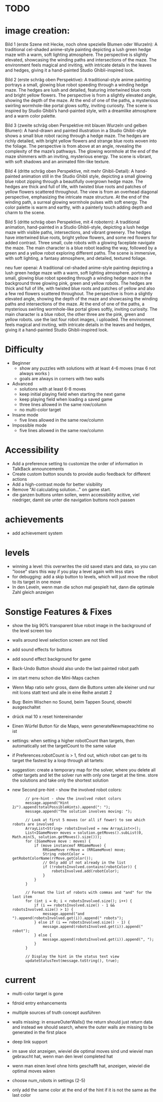 # TODO



# image creation:

Bild 1 (erste Szene mit Hecke, noch ohne spezielle Blumen oder Wurzeln):
A traditional cel-shaded anime-style painting depicting a lush green hedge maze with a warm, soft lighting atmosphere. The perspective is slightly elevated, showcasing the winding paths and intersections of the maze. The environment feels magical and inviting, with intricate details in the leaves and hedges, giving it a hand-painted Studio Ghibli-inspired look.

Bild 2 (erste schräg oben Perspektive):
A traditional-style anime painting portrays a small, glowing blue robot speeding through a winding hedge maze. The hedges are lush and detailed, featuring intertwined blue roots and bright yellow flowers. The perspective is from a slightly elevated angle, showing the depth of the maze. At the end of one of the paths, a mysterious swirling wormhole-like portal glows softly, inviting curiosity. The scene is inspired by Studio Ghibli’s hand-painted style, with a dreamlike atmosphere and a warm color palette.

Bild 3 (zweite schräg oben Perspektive mit blauen Wurzeln und gelben Blumen):
A hand-drawn and painted illustration in a Studio Ghibli-style shows a small blue robot racing through a hedge maze. The hedges are richly detailed, with bright yellow flowers and strange blue roots woven into the foliage. The perspective is from above at an angle, revealing the complexity of the maze’s pathways. The glowing wormhole at the end of the maze shimmers with an inviting, mysterious energy. The scene is vibrant, with soft shadows and an animated film-like texture.

Bild 4 (dritte schräg oben Perspektive, mit mehr Ghibli-Detail):
A hand-painted animation still in the Studio Ghibli style, depicting a small glowing blue robot zipping through a beautifully overgrown hedge maze. The hedges are thick and full of life, with twisted blue roots and patches of yellow flowers scattered throughout. The view is from an overhead diagonal perspective, emphasizing the intricate maze structure. At the end of the winding path, a surreal glowing wormhole pulses with soft energy. The color palette is warm and earthy, with a painterly touch adding depth and charm to the scene.

Bild 5 (dritte schräg oben Perspektive, mit 4 robotern):
A traditional animation, hand-painted in a Studio Ghibli-style, depicting a lush hedge maze with visible paths, intersections, and vibrant greenery. The hedges have intertwined blue roots, bright yellow flowers, and some red flowers for added contrast. Three small, cute robots with a glowing faceplate navigate the maze. The main character is a blue robot leading the way, followed by a green and a yellow robot exploring different paths. The scene is immersive, with soft lighting, a fantasy atmosphere, and detailed, textured foliage.

neu fuer openai:
A traditional cel-shaded anime-style painting depicting a lush green hedge maze with a warm, soft lighting atmosphere. portrays a small, glowing blue robot speeding through a winding hedge maze in the background three glowing pink, green and yellow robots. The hedges are thick and full of life, with twisted blue roots and patches of yellow and also a few red flowers scattered throughout. The perspective is from a slightly elevated angle, showing the depth of the maze and showcasing the winding paths and intersections of the maze. At the end of one of the paths, a mysterious swirling wormhole-like portal glows softly, inviting curiosity. The main character is a blue robot, the other three are the pink, green and yellow robots. use the last four robot images, i uploaded. The environment feels magical and inviting, with intricate details in the leaves and hedges, giving it a hand-painted Studio Ghibli-inspired look.

# Difficulty
- Beginner
  - show any puzzles with solutions with at least 4-6 moves (max 6 not always works )
  - goals are always in corners with two walls
- Advanced
  - solutions with at least 6-8 moves
  - keep initial playing field when starting the next game
  - keep playing field when loading a saved game
  - three lines allowed in the same row/column
  - no multi-color target
- Insane mode
  - five lines allowed in the same row/column
- Impossible mode
  - five lines allowed in the same row/column


# Accessibility
- Add a preference setting to customize the order of information in TalkBack announcements
- Create custom button sounds to provide audio feedback for different actions
- Add a high-contrast mode for better visibility
- Remove "AI calculating solution..." on game start.
- die ganzen buttons unten sollen, wenn accessibility acitive, viel niedriger, damit sie unter die navigation buttons noch passen

# achievements
- add achievement system

# levels 
- winning a level: this overwrites the old saved stars and data, so you can "loose" stars this way if you play a level again with less stars
- for debugging: add a skip button to levels, which will just move the robot to its target in one move
- In den Leveln, wenn man die schon mal gespielt hat, dann die optimale Zahl gleich anzeigen

# Sonstige Features & Fixes
- show the big 90% transparent blue robot image in the background of the level screen too
- walls around level selection screen are not tiled 
- add sound effects for buttons
- add sound effect background for game
- Back-Undo Button should also undo the last painted robot path 


- im start menu schon die Mini-Maps cachen

- Wenn Map ratio sehr gross, dann die Buttons unten alle kleiner und nur mit Icons statt text und alle in eine Reihe anstatt 2

- Bug: Beim Wischen no Sound, beim Tappen Sound, obwohl ausgeschaltet

- drück mal 10 x reset hintereinander

- Einen Würfel Button für die Maps, wenn generateNewmapeachtime no ist

- settings: when setting a higher robotCount than targets, then automatically set the targetCount to the same value



- if Preferences.robotCount is > 1, find out, which robot can get to its target the fastest by a loop through all tartets:
 - suggestion: create a temporary map for the solver, where you delete all other targets and let the solver run with only one target at the time. store the solutions and take only the shortest solution

- new Second pre-hint - show the involved robot colors:

            // pre-hint - show the involved robot colors
            message.append("Hint 2/").append(totalPossibleHints).append(": ");
            message.append("The solution involves moving: ");
            
            // Look at first 5 moves (or all if fewer) to see which robots are involved
            ArrayList<String> robotsInvolved = new ArrayList<>();
            List<IGameMove> moves = solution.getMoves().subList(0, Math.min(5, solution.getMoves().size()));
            for (IGameMove move : moves) {
                if (move instanceof RRGameMove) {
                    RRGameMove rrMove = (RRGameMove) move;
                    String robotColor = getRobotColorName(rrMove.getColor());
                    // Only add if not already in the list
                    if (!robotsInvolved.contains(robotColor)) {
                        robotsInvolved.add(robotColor);
                    }
                }
            }
            
            // Format the list of robots with commas and "and" for the last item
            for (int i = 0; i < robotsInvolved.size(); i++) {
                if (i == robotsInvolved.size() - 1 && robotsInvolved.size() > 1) {
                    message.append("and ").append(robotsInvolved.get(i)).append(" robots");
                } else if (i == robotsInvolved.size() - 1) {
                    message.append(robotsInvolved.get(i)).append(" robot");
                } else {
                    message.append(robotsInvolved.get(i)).append(", ");
                }
            }
            
            // Display the hint in the status text view
            updateStatusText(message.toString(), true);

# current

- multi-color target is gone

- fdroid entry enhancements

- multiple sources of truth concept ausführen
- walls missing: in ensureOuterWalls() the return should just return data and instead we should search, where the outer walls are missing to be generated in the first place

- deep link support

- im save slot anzeigen, wieviel die optimal moves sind und wieviel man gebraucht hat, wenn man den level completed hat

- wenn man einen level ohne hints geschafft hat, anzeigen, wieviel die optimal moves wären

- choose num_robots in settings (2-5)

- only add the same color at the end of the hint if it is not the same as the last color